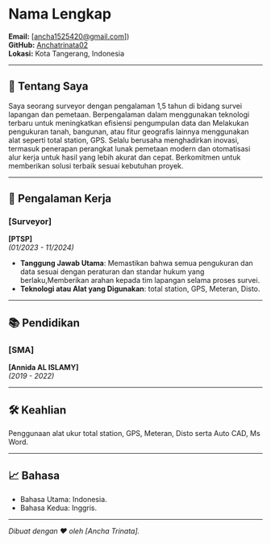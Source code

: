 # Nama Lengkap

**Email:** [ancha1525420@gmail.com])  
**GitHub:** [Anchatrinata02](https://github.com/username)  
**Lokasi:** Kota Tangerang, Indonesia  

---

## 📌 **Tentang Saya**
Saya seorang surveyor dengan pengalaman 1,5 tahun di bidang survei lapangan dan pemetaan. Berpengalaman dalam menggunakan teknologi terbaru untuk meningkatkan efisiensi pengumpulan data dan Melakukan pengukuran tanah, bangunan, atau fitur geografis lainnya menggunakan alat seperti total station, GPS. Selalu berusaha menghadirkan inovasi, termasuk penerapan perangkat lunak pemetaan modern dan otomatisasi alur kerja untuk hasil yang lebih akurat dan cepat. Berkomitmen untuk memberikan solusi terbaik sesuai kebutuhan proyek.

---

## 💼 **Pengalaman Kerja**

### **[Surveyor]**  
**[PTSP]**  
_(01/2023 - 11/2024)_  
- **Tanggung Jawab Utama**: Memastikan bahwa semua pengukuran dan data sesuai dengan peraturan dan standar hukum yang berlaku,Memberikan arahan kepada tim lapangan selama proses survei.
- **Teknologi atau Alat yang Digunakan**: total station, GPS, Meteran, Disto.

---

## 📚 **Pendidikan**

### **[SMA]**  
**[Annida AL ISLAMY]**  
_(2019 - 2022)_  

---

## 🛠️ **Keahlian**
Penggunaan alat ukur total station, GPS, Meteran, Disto serta Auto CAD, Ms Word.

---

## 📈 **Bahasa**
- Bahasa Utama: Indonesia.
- Bahasa Kedua: Inggris.

---

_Dibuat dengan ❤️ oleh [Ancha Trinata]._

